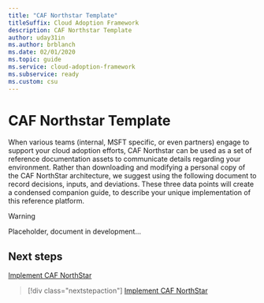 ```yaml
---
title: "CAF Northstar Template"
titleSuffix: Cloud Adoption Framework
description: CAF Northstar Template
author: uday31in
ms.author: brblanch
ms.date: 02/01/2020
ms.topic: guide
ms.service: cloud-adoption-framework
ms.subservice: ready
ms.custom: csu
---
```


# CAF Northstar Template

When various teams (internal, MSFT specific, or even partners) engage to support your cloud adoption efforts, CAF Northstar can be used as a set of reference documentation assets to communicate details regarding your environment. Rather than downloading and modifying a personal copy of the CAF NorthStar architecture, we suggest using the following document to record decisions, inputs, and deviations. These three data points will create a condensed companion guide, to describe your unique implementation of this reference platform.

> [!WARNING]
> Placeholder, document in development...

## Next steps

[Implement CAF NorthStar](./implementation.md)

> [!div class="nextstepaction"]
> [Implement CAF NorthStar](./implementation.md)